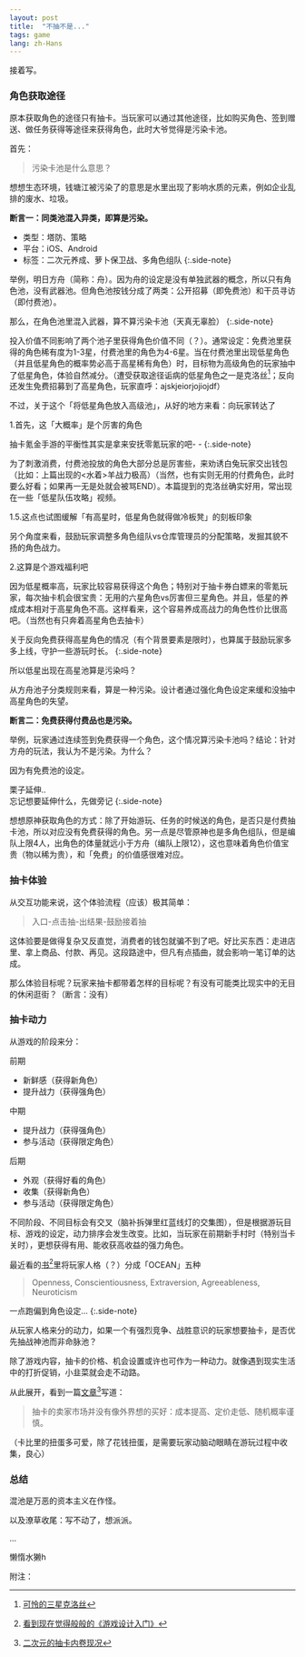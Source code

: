 ```yaml
---
layout: post
title:  "不抽不是..."
tags: game
lang: zh-Hans
---
```


接着写。

### 角色获取途径

原本获取角色的途径只有抽卡。当玩家可以通过其他途径，比如购买角色、签到赠送、做任务获得等途径来获得角色，此时大爷觉得是污染卡池。

首先：

> 污染卡池是什么意思？

想想生态环境，钱塘江被污染了的意思是水里出现了影响水质的元素，例如企业乱排的废水、垃圾。

**断言一：同类池混入异类，即算是污染。**

- 类型：塔防、策略
- 平台：iOS、Android
- 标签：二次元养成、萝卜保卫战、多角色组队
{:.side-note}

举例，明日方舟（简称：舟）。因为舟的设定是没有单独武器的概念，所以只有角色池，没有武器池。但角色池按钱分成了两类：公开招募（即免费池）和干员寻访（即付费池）。

那么，在角色池里混入武器，算不算污染卡池（天真无辜脸）
{:.side-note}

投入价值不同影响了两个池子里获得角色价值不同（？）。通常设定：免费池里获得的角色稀有度为1-3星，付费池里的角色为4-6星。当在付费池里出现低星角色（并且低星角色的概率势必高于高星稀有角色）时，目标物为高级角色的玩家抽中了低星角色，体验自然减分。（遭受获取途径诟病的低星角色之一是克洛丝[^1]；反向还发生免费招募到了高星角色，玩家直呼：ajskjeiorjojiojdf）

不过，关于这个「将低星角色放入高级池」，从好的地方来看：向玩家转达了

1.首先，这「大概率」是个厉害的角色

抽卡氪金手游的平衡性其实是拿来安抚零氪玩家的吧- -
{:.side-note}

为了刺激消费，付费池投放的角色大部分总是厉害些，来劝诱白兔玩家交出钱包（比如：上篇出现的<水着>羊战力极高）（当然，也有实则无用的付费角色，此时要么好看；如果再一无是处就会被骂END）。本篇提到的克洛丝确实好用，常出现在一些「低星队伍攻略」视频。

1.5.这点也试图缓解「有高星时，低星角色就得做冷板凳」的刻板印象

另个角度来看，鼓励玩家调整多角色组队vs仓库管理员的分配策略，发掘其貌不扬的角色战力。

2.这算是个游戏福利吧

因为低星概率高，玩家比较容易获得这个角色；特别对于抽卡券白嫖来的零氪玩家，每次抽卡机会很宝贵：无用的六星角色vs厉害但三星角色。并且，低星的养成成本相对于高星角色不高。这样看来，这个容易养成高战力的角色性价比很高吧。（当然也有只奔着高星角色去抽卡）

关于反向免费获得高星角色的情况（有个背景要素是限时），也算属于鼓励玩家多多上线，守护一些游玩时长。
{:.side-note}

所以低星出现在高星池算是污染吗？

从方舟池子分类规则来看，算是一种污染。设计者通过强化角色设定来缓和没抽中高星角色的失望。

**断言二：免费获得付费品也是污染。**

举例，玩家通过连续签到免费获得一个角色，这个情况算污染卡池吗？结论：针对方舟的玩法，我认为不是污染。为什么？

因为有免费池的设定。

栗子延伸..
<br>忘记想要延伸什么，先做旁记
{:.side-note}

想想原神获取角色的方式：除了开始游玩、任务的时候送的角色，是否只是付费抽卡池，所以对应没有免费获得的角色。另一点是尽管原神也是多角色组队，但是编队上限4人，出角色的体量就远小于方舟（编队上限12），这也意味着角色价值宝贵（物以稀为贵），和「免费」的价值感很难对应。


### 抽卡体验

从交互功能来说，这个体验流程（应该）极其简单：

> 入口-点击抽-出结果-鼓励接着抽

这体验要是做得复杂又反直觉，消费者的钱包就骗不到了吧。好比买东西：走进店里、拿上商品、付款、再见。这段路途中，但凡有点插曲，就会影响一笔订单的达成。

那么体验目标呢？玩家来抽卡都带着怎样的目标呢？有没有可能类比现实中的无目的休闲逛街？（断言：没有）


### 抽卡动力

从游戏的阶段来分：

前期
- 新鲜感（获得新角色）
- 提升战力（获得强角色）

中期
- 提升战力（获得强角色）
- 参与活动（获得限定角色）

后期
- 外观（获得好看的角色）
- 收集（获得新角色）
- 参与活动（获得限定角色）


不同阶段、不同目标会有交叉（脑补拆弹里红蓝线灯的交集图），但是根据游玩目标、游戏的设定，动力排序会发生改变。比如，当玩家在前期新手村时（特别当卡关时），更想获得有用、能收获高收益的强力角色。

最近看的[书](https://book.douban.com/subject/35193959/)[^2]里将玩家人格（？）分成「OCEAN」五种
> Openness, Conscientiousness, Extraversion, Agreeableness, Neuroticism

一点跑偏到角色设定...
{:.side-note}

从玩家人格来分的动力，如果一个有强烈竞争、战胜意识的玩家想要抽卡，是否优先抽战神池而非命脉池？

除了游戏内容，抽卡的价格、机会设置或许也可作为一种动力。就像遇到现实生活中的打折促销，小韭菜就会走不动路。

从此展开，看到一篇[文章](http://youxiputao.com/articles/21262)[^3]写道：
> 抽卡的卖家市场并没有像外界想的买好：成本提高、定价走低、随机概率谨慎。

（卡比里的扭蛋多可爱，除了花钱扭蛋，是需要玩家动脑动眼睛在游玩过程中收集，良心）

### 总结

混池是万恶的资本主义在作怪。

以及潦草收尾：写不动了，想派派。

...

懒惰水獭h


附注：

[^1]:[可怜的三星克洛丝](https://prts.wiki/w/%E5%85%8B%E6%B4%9B%E4%B8%9D)
[^2]:[看到现在觉得般般的《游戏设计入门》](https://weread.qq.com/web/bookDetail/7cf32ff0720befb57cfc0da)
[^3]:[二次元的抽卡内卷现况](http://youxiputao.com/articles/21262)

